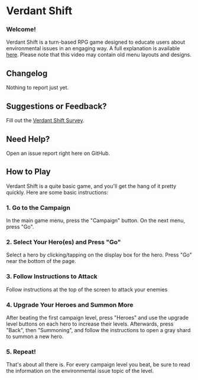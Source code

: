 # Verdant Shift
### Welcome!
Verdant Shift is a turn-based RPG game designed to educate users about environmental issues in an engaging way. A full explanation is available [here](https://youtu.be/oC7Y9b6A9ZE).
Please note that this video may contain old menu layouts and designs.

## Changelog
Nothing to report just yet.

## Suggestions or Feedback?
Fill out the [Verdant Shift Survey](https://forms.gle/9gE14mTVcrLVf85Y9).

## Need Help?
Open an issue report right here on GitHub.

## How to Play
Verdant Shift is a quite basic game, and you'll get the hang of it pretty quickly. Here are some basic instructions:

### 1. Go to the Campaign
In the main game menu, press the "Campaign" button. On the next menu, press "Go".

### 2. Select Your Hero(es) and Press "Go"
Select a hero by clicking/tapping on the display box for the hero. Press "Go" near the bottom of the page.

### 3. Follow Instructions to Attack
Follow instructions at the top of the screen to attack your enemies

### 4. Upgrade Your Heroes and Summon More
After beating the first campaign level, press "Heroes" and use the upgrade level buttons on each hero to increase their levels. Afterwards, press "Back", then "Summoning", and follow the instructions to open a gray shard to summon a new hero.

### 5. Repeat!
That's about all there is. For every campaign level you beat, be sure to read the information on the environmental issue topic of the level.
